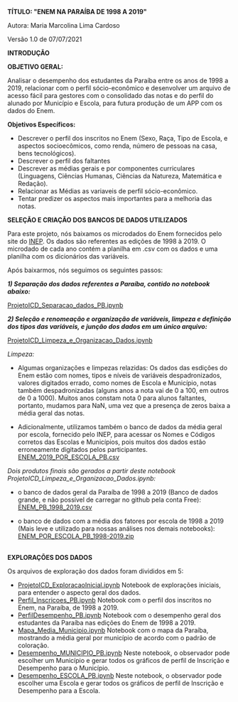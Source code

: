 **TÍTULO: "ENEM NA PARAÍBA DE 1998 A 2019"**


Autora: Maria Marcolina Lima Cardoso

Versão 1.0 de 07/07/2021


**INTRODUÇÃO**
 
 
 
 

**OBJETIVO GERAL:**


   Analisar o desempenho dos estudantes da Paraíba entre os anos de 1998 a 2019, relacionar com o perfil sócio-econômico e desenvolver um arquivo de acesso fácil para gestores com o consolidado das notas e do perfil do alunado por Município e Escola, para futura produção de um APP com os dados do Enem.
   

**Objetivos Específicos:**
  
  
   - Descrever o perfil dos inscritos no Enem (Sexo, Raça, Tipo de Escola, e aspectos socioecômicos, como renda, número de pessoas na casa, bens tecnológicos).
   - Descrever o perfil dos faltantes
   - Descrever as médias gerais e por componentes curriculares (Linguagens, Ciências Humanas, Ciências da Natureza, Matemática e Redação).
   - Relacionar as Médias as variaveis de perfil sócio-econômico.
   - Tentar predizer os aspectos mais importantes para a melhoria das notas.
 
 

**SELEÇÃO E CRIAÇÃO DOS BANCOS DE DADOS UTILIZADOS**


  Para este projeto, nós baixamos os microdados do Enem fornecidos pelo site do [INEP](https://www.gov.br/inep/pt-br/acesso-a-informacao/dados-abertos/microdados).
Os dados são referentes as edições de 1998 à 2019. O microdado de cada ano contém a planilha em .csv com os dados e uma planilha com os dicionários das variáveis.
					
  Após baixarmos, nós seguimos os seguintes passos:
					
 ***1) Separação dos dados referentes a Paraíba, contido no notebook abaixo:***
  
   [ProjetoICD_Separacao_dados_PB.ipynb](https://github.com/mariaeco/Projeto_ICD_UFPB_EnemPB/blob/main/ProjetoICD_Separacao_dados_PB.ipynb)
										
 ***2) Seleção e renomeação e organização de variáveis, limpeza e definição dos tipos das variáveis, e junção dos dados em um único arquivo:***
  
   [ProjetoICD_Limpeza_e_Organizacao_Dados.ipynb](https://github.com/mariaeco/Projeto_ICD_UFPB_EnemPB/blob/main/ProjetoICD_Limpeza_e_Organizacao_Dados.ipynb)
	
*Limpeza:*

   - Algumas organizações e limpezas relazidas: Os dados das esdições do Enem estão com nomes, tipos e níveis de variáveis despadronizados, valores digitados errado, como nomes de Escola e Município, notas também despadronizadas (alguns anos a nota vai de 0 a 100, em outros de 0 a 1000). Muitos anos constam nota 0 para alunos faltantes, portanto, mudamos para NaN, uma vez que a presença de zeros baixa a média geral das notas.
  
   - Adicionalmente, utilizamos também o banco de dados da média geral por escola, fornecido pelo INEP, para acessar os Nomes e Códigos corretos das Escolas e Municípios, pois muitos dos  dados estão erroneamente digitados pelos participantes.
	       [ENEM_2019_POR_ESCOLA_PB.csv](https://raw.githubusercontent.com/mariaeco/Projeto_ICD_UFPB_EnemPB/main/DADOS/ENEM_2019_POR_ESCOLA_PB.csv)
	
 *Dois produtos finais são gerados a partir deste notebook ProjetoICD_Limpeza_e_Organizacao_Dados.ipynb:*
   
   - o banco de dados geral da Paraíba de 1998 a 2019 (Banco de dados grande, e não possível de carregar no github pela conta Free):
		[ENEM_PB_1998_2019.csv](https://drive.google.com/file/d/1ZV0He8T_cFMidQScQvrVtRBT_70uPnFa/view?usp=sharing)
		
   - o banco de dados com a média dos fatores por escola de 1998 a 2019 (Mais leve e utilizado para nossas análises nos demais notebooks):
		[ENEM_POR_ESCOLA_PB_1998-2019.zip](https://github.com/mariaeco/Projeto_ICD_UFPB_EnemPB/blob/main/DADOS/ENEM_POR_ESCOLA_PB_1998-2019.zip)



\
**EXPLORAÇÕES DOS DADOS**

Os arquivos de exploração dos dados foram divididos em 5:

- [ProjetoICD_ExploracaoInicial.ipynb](https://github.com/mariaeco/Projeto_ICD_UFPB_EnemPB/blob/main/ProjetoICD_ExploracaoInicial.ipynb)
	Notebook de explorações iniciais, para entender o aspecto geral dos dados. 	
- [Perfil_Inscricoes_PB.ipynb](https://github.com/mariaeco/Projeto_ICD_UFPB_EnemPB/blob/main/Perfil_Inscricoes_PB.ipynb)
	Notebook com o perfil dos inscritos no Enem, na Paraíba, de 1998 a 2019.
- [PerfilDesempenho_PB.ipynb](https://github.com/mariaeco/Projeto_ICD_UFPB_EnemPB/blob/main/PerfilDesempenho_PB.ipynb)
	Notebook com o desempenho geral dos estudantes da Paraíba nas edições do Enem de 1998 a 2019.
- [Mapa_Media_Municipio.ipynb](https://github.com/mariaeco/Projeto_ICD_UFPB_EnemPB/blob/main/Mapa_Media_Municipio.ipynb)
	Notebook com o mapa da Paraíba, mostrando a média geral por município de acordo com o padrão de coloração.
- [Desempenho_MUNICIPIO_PB.ipynb](https://github.com/mariaeco/Projeto_ICD_UFPB_EnemPB/blob/main/Desempenho_MUNICIPIO_PB.ipynb)
	Neste notebook, o observador pode escolher um Município e gerar todos os gráficos de perfil de Inscrição e Desempenho para o Município.
- [Desempenho_ESCOLA_PB.ipynb](https://github.com/mariaeco/Projeto_ICD_UFPB_EnemPB/blob/main/Desempenho_ESCOLA_PB.ipynb)
	Neste notebook, o observador pode escolher uma Escola e gerar todos os gráficos de perfil de Inscrição e Desempenho para a Escola.



